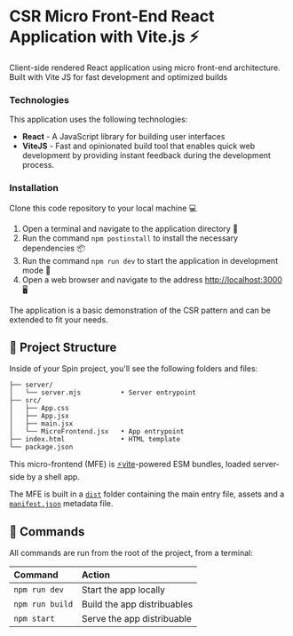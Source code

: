 # CSR Micro Front-End React Application with Vite.js ⚡

Client-side rendered React application using micro front-end architecture. Built with Vite JS for fast development and optimized builds

### Technologies

This application uses the following technologies:

- **React** - A JavaScript library for building user interfaces
- **ViteJS** - Fast and opinionated build tool that enables quick web development by providing instant feedback during the development process.

### Installation

Clone this code repository to your local machine 💻

1. Open a terminal and navigate to the application directory 📁
2. Run the command ```npm postinstall``` to install the necessary dependencies 📦
3. Run the command ```npm run dev``` to start the application in development mode 🚀
4. Open a web browser and navigate to the address <http://localhost:3000> 🖥️

The application is a basic demonstration of the CSR pattern and can be extended to fit your needs.

## 🚀 Project Structure

Inside of your Spin project, you'll see the following folders and files:

```raw
├── server/
│   └── server.mjs          • Server entrypoint
├── src/
│   ├── App.css
│   ├── App.jsx
│   ├── main.jsx
│   └── MicroFrontend.jsx   • App entrypoint
├── index.html              • HTML template
└── package.json
```

This micro-frontend (MFE) is [⚡vite](https://vitejs.dev/)-powered ESM bundles, loaded server-side by a shell app.

The MFE is built in a [`dist`](./dist) folder containing the main entry file, assets and a [`manifest.json`](./dist/manifest.json) metadata file.

## 🧞 Commands

All commands are run from the root of the project, from a terminal:

| Command         | Action                      |
| :-------------- | :-------------------------- |
| `npm run dev`   | Start the app locally       |
| `npm run build` | Build the app distribuables |
| `npm start`     | Serve the app distribuable  |
